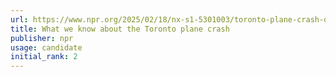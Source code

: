 ```yaml
---
url: https://www.npr.org/2025/02/18/nx-s1-5301003/toronto-plane-crash-delta-update
title: What we know about the Toronto plane crash
publisher: npr
usage: candidate
initial_rank: 2
---
```

